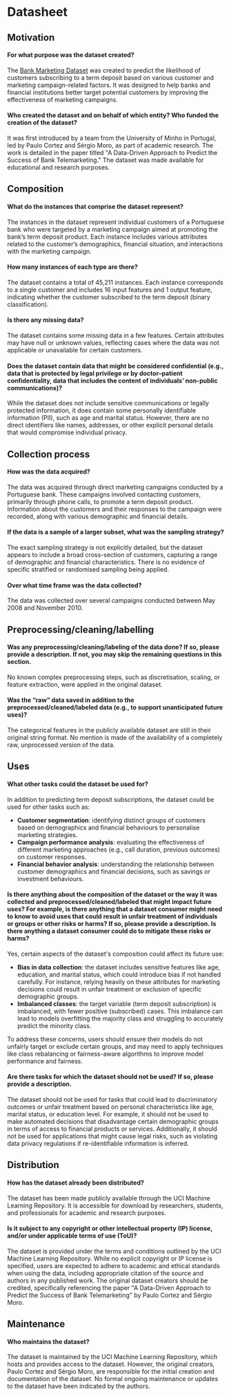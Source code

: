 # Datasheet

## Motivation

#### For what purpose was the dataset created?

The [Bank Marketing Dataset](https://archive.ics.uci.edu/dataset/222/bank+marketing) was created to predict the likelihood of customers subscribing to a term deposit based on various customer and marketing campaign-related factors. It was designed to help banks and financial institutions better target potential customers by improving the effectiveness of marketing campaigns.

#### Who created the dataset and on behalf of which entity? Who funded the creation of the dataset?

It was first introduced by a team from the University of Minho in Portugal, led by Paulo Cortez and Sérgio Moro, as part of academic research. The work is detailed in the paper titled "A Data-Driven Approach to Predict the Success of Bank Telemarketing." The dataset was made available for educational and research purposes.

## Composition

#### What do the instances that comprise the dataset represent? 

The instances in the dataset represent individual customers of a Portuguese bank who were targeted by a marketing campaign aimed at promoting the bank’s term deposit product. Each instance includes various attributes related to the customer’s demographics, financial situation, and interactions with the marketing campaign.

#### How many instances of each type are there? 

The dataset contains a total of 45,211 instances. Each instance corresponds to a single customer and includes 16 input features and 1 output feature, indicating whether the customer subscribed to the term deposit (binary classification).

#### Is there any missing data?

The dataset contains some missing data in a few features. Certain attributes may have null or unknown values, reflecting cases where the data was not applicable or unavailable for certain customers.

#### Does the dataset contain data that might be considered confidential (e.g., data that is protected by legal privilege or by doctor–patient confidentiality, data that includes the content of individuals’ non-public communications)?

While the dataset does not include sensitive communications or legally protected information, it does contain some personally identifiable information (PII), such as age and marital status. However, there are no direct identifiers like names, addresses, or other explicit personal details that would compromise individual privacy.

## Collection process

#### How was the data acquired? 

The data was acquired through direct marketing campaigns conducted by a Portuguese bank. These campaigns involved contacting customers, primarily through phone calls, to promote a term deposit product. Information about the customers and their responses to the campaign were recorded, along with various demographic and financial details.

#### If the data is a sample of a larger subset, what was the sampling strategy? 

The exact sampling strategy is not explicitly detailed, but the dataset appears to include a broad cross-section of customers, capturing a range of demographic and financial characteristics. There is no evidence of specific stratified or randomised sampling being applied.

#### Over what time frame was the data collected?

The data was collected over several campaigns conducted between May 2008 and November 2010. 

## Preprocessing/cleaning/labelling

#### Was any preprocessing/cleaning/labeling of the data done? If so, please provide a description. If not, you may skip the remaining questions in this section. 

No known complex preprocessing steps, such as discretisation, scaling, or feature extraction, were applied in the original dataset.

#### Was the “raw” data saved in addition to the preprocessed/cleaned/labeled data (e.g., to support unanticipated future uses)? 

The categorical features in the publicly available dataset are still in their original string format. No mention is made of the availability of a completely raw, unprocessed version of the data.
 
## Uses

#### What other tasks could the dataset be used for?

In addition to predicting term deposit subscriptions, the dataset could be used for other tasks such as:

- **Customer segmentation**: identifying distinct groups of customers based on demographics and financial behaviours to personalise marketing strategies.
- **Campaign performance analysis**: evaluating the effectiveness of different marketing approaches (e.g., call duration, previous outcomes) on customer responses.
- **Financial behavior analysis**: understanding the relationship between customer demographics and financial decisions, such as savings or investment behaviours.

#### Is there anything about the composition of the dataset or the way it was collected and preprocessed/cleaned/labeled that might impact future uses? For example, is there anything that a dataset consumer might need to know to avoid uses that could result in unfair treatment of individuals or groups or other risks or harms? If so, please provide a description. Is there anything a dataset consumer could do to mitigate these risks or harms? 

Yes, certain aspects of the dataset's composition could affect its future use:

- **Bias in data collection**: the dataset includes sensitive features like age, education, and marital status, which could introduce bias if not handled carefully. For instance, relying heavily on these attributes for marketing decisions could result in unfair treatment or exclusion of specific demographic groups.
- **Imbalanced classes**: the target variable (term deposit subscription) is imbalanced, with fewer positive (subscribed) cases. This imbalance can lead to models overfitting the majority class and struggling to accurately predict the minority class.

To address these concerns, users should ensure their models do not unfairly target or exclude certain groups, and may need to apply techniques like class rebalancing or fairness-aware algorithms to improve model performance and fairness.

#### Are there tasks for which the dataset should not be used? If so, please provide a description.

The dataset should not be used for tasks that could lead to discriminatory outcomes or unfair treatment based on personal characteristics like age, marital status, or education level. For example, it should not be used to make automated decisions that disadvantage certain demographic groups in terms of access to financial products or services. Additionally, it should not be used for applications that might cause legal risks, such as violating data privacy regulations if re-identifiable information is inferred.

## Distribution

#### How has the dataset already been distributed? 

The dataset has been made publicly available through the UCI Machine Learning Repository. It is accessible for download by researchers, students, and professionals for academic and research purposes.

#### Is it subject to any copyright or other intellectual property (IP) license, and/or under applicable terms of use (ToU)?

The dataset is provided under the terms and conditions outlined by the UCI Machine Learning Repository. While no explicit copyright or IP license is specified, users are expected to adhere to academic and ethical standards when using the data, including appropriate citation of the source and authors in any published work. The original dataset creators should be credited, specifically referencing the paper "A Data-Driven Approach to Predict the Success of Bank Telemarketing" by Paulo Cortez and Sérgio Moro.

## Maintenance

#### Who maintains the dataset?

The dataset is maintained by the UCI Machine Learning Repository, which hosts and provides access to the dataset. However, the original creators, Paulo Cortez and Sérgio Moro, are responsible for the initial creation and documentation of the dataset. No formal ongoing maintenance or updates to the dataset have been indicated by the authors.
